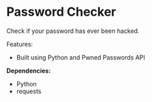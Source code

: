# Password Checker
Check if your password has ever been hacked.

Features:
- Built using Python and Pwned Passwords API

**Dependencies:**
 - Python
 - requests

